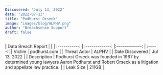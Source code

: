 ```yaml
---
Discovered: "July 13, 2022"
date: "2022-07-13"
title: "Podhurst Orseck"
image: "images/blog/ALPHV.png"
author: "Breachsense Support"
draft: false
---
```


| Data Breach Report           |              | 
| :-----------: | :-------------:     |:-------------:    | :-----:|
| Victim      | podhurst.com      | 
| Threat Actor      | ALPHV      | 
| Date Discovered      | Jul 13, 2022      | 
| Description      | Podhurst Orseck was founded in 1967 by determined young lawyers Aaron Podhurst and Robert Orseck as a litigation and appellate law practice.      | 
| Leak Size      | 211GB      | 

